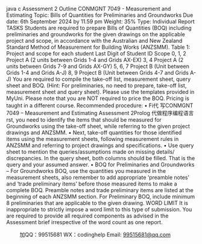 java c
Assessment 2 Outline 
CONMGNT 7049 - Measurement and Estimating 
Topic:                                                    Bills of   Quantities for   Preliminaries   and   Groundworks
Due   date:                        6th   September   2024   by   11.59   pm
Weight:                               35%
Type:                                                         Individual   Report
TASKS Students   are   required to   prepare   Bills   of Quantities   (BOQ)   including preliminaries and groundworks for   the   given   drawings   on   the   applicable   project   and   scope,   in   accordance   with   the   Australian   and   New   Zealand   Standard   Method of   Measurement for   Building Works   (ANZSMM).
Table   1:   Project and scope for each   student
Last Digit of Student ID 
Scope 
0, 1, 2 
Project A (2 units between Grids 1-4 and Grids AX-EX) 
3, 4 
Project A (2 units between Grids 7-9 and Grids AX-GY) 
5, 6, 7 
Project B (Unit between Grids 1-4 and Grids A-J) 
8, 9 
Project B (Unit between Grids 4-7 and Grids A-J) You are required to compile the take-off list, measurement sheet, query sheet and BOQ. (Hint: For   preliminaries, no need to prepare,    take-off list, measurement sheet and query sheet). Please use the   templates   provided   in   MyUni.   Please   note that you are   NOT   required to   price the   BOQ.   Pricing   is taught   in   a   different course.
Recommended   procedure:
•          Fi代 写CONMGNT 7049 – Measurement and Estimating Assessment 2Prolog
代做程序编程语言rst,   you    need   to   identify   the   items   that   should    be   measured   for   Groundworks   using   the   take-off   sheet, while   referring to the given   project drawings and ANZSMM.
•          Next, take-off quantities for those identified items using the measurement sheets, following   measurement   rules   in ANZSMM   and   referring to   project drawings and specifications.
•          Use query   sheet   to   mention   the   queries/assumptions   made   on   missing   details/   discrepancies.   In   the   query sheet,   both columns should   be filled. That   is the query   and   your   assumed   answer.
•          BOQ for   Preliminaries   and   Groundworks –   For   Groundworks   BOQ,   use   the   quantities   you   measured   in the measurement    sheets, also remember to add appropriate ‘preamble notes’    and      ‘trade   preliminary items’ before those measured items to make a complete   BOQ.   Preamble   notes and trade   preliminary   items are   listed at the   beginning of each ANZSMM section.   For   Preliminary   BOQ,   include   minimum 8 preliminaries that are applicable to the given   drawing.
WORD LIMIT 
It   is   inappropriate   to   strictly   impose   a word   limit to   this type   of   submission. You   are   required   to   provide   all   required components as advised   in the Assessment   brief   irrespective of   the   word   count   as   one   report.





         
加QQ：99515681  WX：codinghelp  Email: 99515681@qq.com
